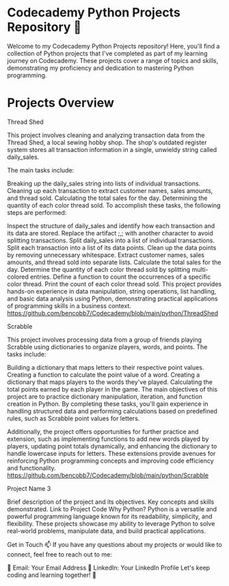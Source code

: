 # Codecademy Python Projects Repository 🐍
Welcome to my Codecademy Python Projects repository! Here, you'll find a collection of Python projects that I've completed as part of my learning journey on Codecademy. These projects cover a range of topics and skills, demonstrating my proficiency and dedication to mastering Python programming.

# Projects Overview
Thread Shed

This project involves cleaning and analyzing transaction data from the Thread Shed, a local sewing hobby shop. The shop's outdated register system stores all transaction information in a single, unwieldy string called daily_sales.

The main tasks include:

Breaking up the daily_sales string into lists of individual transactions.
Cleaning up each transaction to extract customer names, sales amounts, and thread sold.
Calculating the total sales for the day.
Determining the quantity of each color thread sold.
To accomplish these tasks, the following steps are performed:

Inspect the structure of daily_sales and identify how each transaction and its data are stored.
Replace the artifact ;,; with another character to avoid splitting transactions.
Split daily_sales into a list of individual transactions.
Split each transaction into a list of its data points.
Clean up the data points by removing unnecessary whitespace.
Extract customer names, sales amounts, and thread sold into separate lists.
Calculate the total sales for the day.
Determine the quantity of each color thread sold by splitting multi-colored entries.
Define a function to count the occurrences of a specific color thread.
Print the count of each color thread sold.
This project provides hands-on experience in data manipulation, string operations, list handling, and basic data analysis using Python, demonstrating practical applications of programming skills in a business context.
https://github.com/bencobb7/Codecademy/blob/main/python/ThreadShed

Scrabble

This project involves processing data from a group of friends playing Scrabble using dictionaries to organize players, words, and points. The tasks include:

Building a dictionary that maps letters to their respective point values.
Creating a function to calculate the point value of a word.
Creating a dictionary that maps players to the words they've played.
Calculating the total points earned by each player in the game.
The main objectives of this project are to practice dictionary manipulation, iteration, and function creation in Python. By completing these tasks, you'll gain experience in handling structured data and performing calculations based on predefined rules, such as Scrabble point values for letters.

Additionally, the project offers opportunities for further practice and extension, such as implementing functions to add new words played by players, updating point totals dynamically, and enhancing the dictionary to handle lowercase inputs for letters. These extensions provide avenues for reinforcing Python programming concepts and improving code efficiency and functionality.
https://github.com/bencobb7/Codecademy/blob/main/python/Scrabble

Project Name 3

Brief description of the project and its objectives.
Key concepts and skills demonstrated.
Link to Project Code
Why Python?
Python is a versatile and powerful programming language known for its readability, simplicity, and flexibility. These projects showcase my ability to leverage Python to solve real-world problems, manipulate data, and build practical applications.

Get in Touch
📫 If you have any questions about my projects or would like to connect, feel free to reach out to me:

📧 Email: Your Email Address
💼 LinkedIn: Your LinkedIn Profile
Let's keep coding and learning together! 🚀
